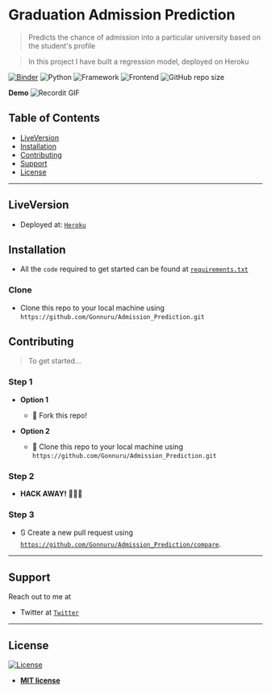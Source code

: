 # Graduation Admission Prediction

> Predicts the chance of admission into a particular university based on the student's profile

> In this project I have built a regression model, deployed on Heroku

[![Binder](http://mybinder.org/badge_logo.svg)](https://mybinder.org/v2/gh/Gonnuru/Admission_Prediction/master) ![Python](https://img.shields.io/badge/Python-3.8-blueviolet) ![Framework](https://img.shields.io/badge/Framework-Flask-red) ![Frontend](https://img.shields.io/badge/Frontend-HTML/CSS/JS-green) ![GitHub repo size](https://img.shields.io/github/repo-size/Gonnuru/Admission_Prediction) 

**Demo**
![Recordit GIF](http://g.recordit.co/9lKk13wR7b.gif)


## Table of Contents


- [LiveVersion](#liveversion)
- [Installation](#installation)
- [Contributing](#contributing)
- [Support](#support)
- [License](#license)


---

## LiveVersion 

- Deployed at: <a href="https://admission-prediction-app.herokuapp.com/predict" target="_blank">`Heroku`</a>

## Installation

- All the `code` required to get started can be found at <a href="https://github.com/Gonnuru/Admission_Prediction/blob/master/requirements.txt" target="_blank">`requirements.txt`</a>


### Clone

- Clone this repo to your local machine using `https://github.com/Gonnuru/Admission_Prediction.git`


## Contributing

> To get started...

### Step 1

- **Option 1**
    - 🍴 Fork this repo!

- **Option 2**
    - 👯 Clone this repo to your local machine using `https://github.com/Gonnuru/Admission_Prediction.git`

### Step 2

- **HACK AWAY!** 🔨🔨🔨

### Step 3

- 🔃 Create a new pull request using <a href="https://github.com/Gonnuru/Admission_Prediction/compare" target="_blank">`https://github.com/Gonnuru/Admission_Prediction/compare`</a>.

---


## Support

Reach out to me at 
- Twitter at <a href="https://twitter.com/GonnuruSampath" target="_blank">`Twitter`</a>

---


## License

[![License](http://img.shields.io/:license-mit-blue.svg?style=flat-square)](http://badges.mit-license.org)

- **[MIT license](http://opensource.org/licenses/mit-license.php)**
